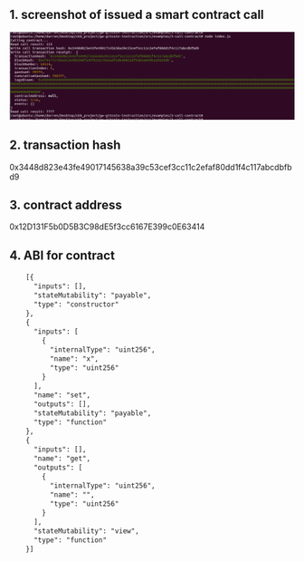 ## 1. screenshot of issued a smart contract call
![](3-1.PNG "")

## 2. transaction hash
0x3448d823e43fe49017145638a39c53cef3cc11c2efaf80dd1f4c117abcdbfbd9

## 3. contract address
0x12D131F5b0D5B3C98dE5f3cc6167E399c0E63414

## 4. ABI for contract
```
    [{
      "inputs": [],
      "stateMutability": "payable",
      "type": "constructor"
    },
    {
      "inputs": [
        {
          "internalType": "uint256",
          "name": "x",
          "type": "uint256"
        }
      ],
      "name": "set",
      "outputs": [],
      "stateMutability": "payable",
      "type": "function"
    },
    {
      "inputs": [],
      "name": "get",
      "outputs": [
        {
          "internalType": "uint256",
          "name": "",
          "type": "uint256"
        }
      ],
      "stateMutability": "view",
      "type": "function"
    }]
```